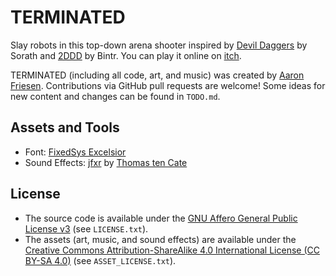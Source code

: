 # TERMINATED

Slay robots in this top-down arena shooter inspired by [Devil Daggers](https://devildaggers.com/) by Sorath and [2DDD](https://www.youtube.com/watch?v=AdUhOtKY0ko) by Bintr. You can play it online on [itch](https://maugrift.itch.io/terminated).

TERMINATED (including all code, art, and music) was created by [Aaron Friesen](https://maugrift.com). Contributions via GitHub pull requests are welcome! Some ideas for new content and changes can be found in `TODO.md`.

## Assets and Tools

- Font: [FixedSys Excelsior](https://github.com/kika/fixedsys)
- Sound Effects: [jfxr](https://jfxr.frozenfractal.com) by [Thomas ten Cate](https://frozenfractal.com)

## License

- The source code is available under the [GNU Affero General Public License v3](https://www.gnu.org/licenses/agpl-3.0.en.html) (see `LICENSE.txt`).
- The assets (art, music, and sound effects) are available under the [Creative Commons Attribution-ShareAlike 4.0 International License (CC BY-SA 4.0)](https://creativecommons.org/licenses/by-sa/4.0/) (see `ASSET_LICENSE.txt`).
